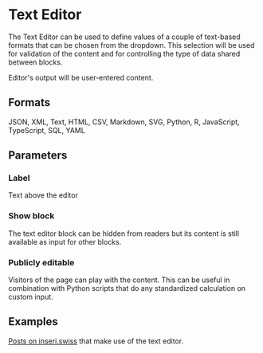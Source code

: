 # Text Editor

The Text Editor can be used to define values of a couple of text-based formats that can be chosen from the dropdown. This selection will be used for validation of the content and for controlling the type of data shared between blocks.

Editor's output will be user-entered content.

## Formats

JSON, XML, Text, HTML, CSV, Markdown, SVG, Python, R, JavaScript, TypeScript, SQL, YAML

## Parameters

### Label

Text above the editor

### Show block

The text editor block can be hidden from readers but its content is still available as input for other blocks.

### Publicly editable

Visitors of the page can play with the content. This can be useful in combination with Python scripts that do any standardized calculation on custom input.

## Examples

[Posts on inseri.swiss](https://inseri.swiss/tag/text-editor/) that make use of the text editor.
